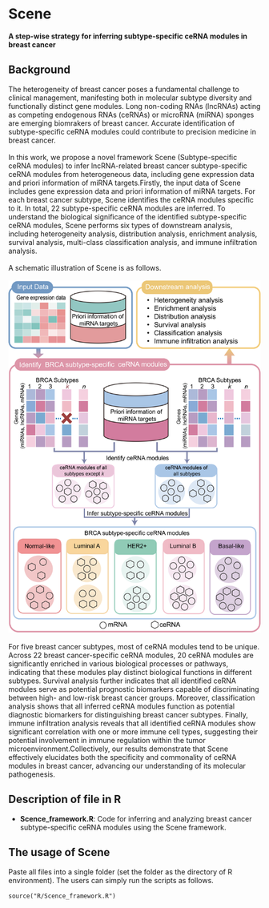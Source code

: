 # Scene
__A step-wise strategy for inferring subtype-specific ceRNA modules in breast cancer__
## Background
The heterogeneity of breast cancer poses a fundamental challenge to clinical management, manifesting both in molecular subtype diversity and functionally distinct gene modules. Long non-coding RNAs (lncRNAs) acting as competing endogenous RNAs (ceRNAs) or microRNA (miRNA) sponges are emerging biomrakers of breast cancer. Accurate identification of subtype-specific ceRNA modules could contribute to precision medicine in breast cancer.<br><br>In this work, we propose a novel framework Scene (Subtype-specific ceRNA modules) to infer lncRNA-related breast cancer subtype-specific ceRNA modules from heterogeneous data, including gene expression data and priori information of miRNA targets.Firstly, the input data of Scene includes gene expression data and priori information of miRNA targets. For each breast cancer subtype, Scene identifies the ceRNA modules specific to it. In total, 22 subtype-specific ceRNA modules are inferred. To understand the biological significance of the identified subtype-specific ceRNA modules, Scene performs six types of downstream analysis, including heterogeneity analysis, distribution analysis, enrichment analysis, survival analysis, multi-class classification analysis, and immune infiltration analysis.<br><br>A schematic illustration of Scene is as follows.<br><br>![](https://github.com/YangHL24/Scene/blob/main/Scene.png)<br><br>For five breast cancer subtypes, most of ceRNA modules tend to be unique. Across 22 breast cancer-specific ceRNA modules, 20 ceRNA modules are significantly enriched in various biological processes or pathways, indicating that these modules play distinct biological functions in different subtypes. Survival analysis further indicates that all identified ceRNA modules serve as potential prognostic biomarkers capable of discriminating between high- and low-risk breast cancer groups. Moreover, classification analysis shows that all inferred ceRNA modules function as potential diagnostic biomarkers for distinguishing breast cancer subtypes. Finally, immune infiltration analysis reveals that all identified ceRNA modules show significant correlation with one or more immune cell types, suggesting their potential involvement in immune regulation within the tumor microenvironment.Collectively, our results demonstrate that Scene effectively elucidates both the specificity and commonality of ceRNA modules in breast cancer, advancing our understanding of its molecular pathogenesis.
## Description of file in R
* __Scence_framework.R__: Code for inferring and analyzing breast cancer subtype-specific ceRNA modules using the Scene framework.
## The usage of Scene
Paste all files into a single folder (set the folder as the directory of R environment). The users can simply run the scripts as follows.
```
source("R/Scence_framework.R")
```
